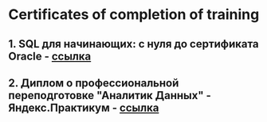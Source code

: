 # Certificates of completion of training
## 1. SQL для начинающих: с нуля до сертификата Oracle - [ссылка](https://github.com/AleksandrAntonov7/Certificates-Diplomas/blob/main/sql_certificate_2021.pdf)
## 2. Диплом о профессиональной переподготовке "Аналитик Данных" - Яндекс.Практикум - [ссылка]()
